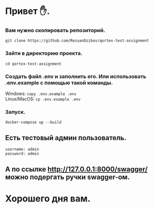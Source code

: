 # Привет ✋.
### Вам нужно скопировать репозиторий.
`git clone https://github.com/RezuanDzibov/qortex-test-assignment`

### Зайти в директорию проекта.
`cd qortex-test-assignment`

### Создать файл .env и заполнить его. Или использовать .env.example с помощью такой команды.
Windows: `copy .env.example .env`\
Linux/MacOS: `cp .env.example .env`

### Запуск.
`docker-compose up --build`
## Есть тестовый админ пользователь.
`username: admin` \
`password: admin`
## А по ссылке http://127.0.0.1:8000/swagger/ можно подергать ручки swagger-ом.
# Хорошего дня вам.